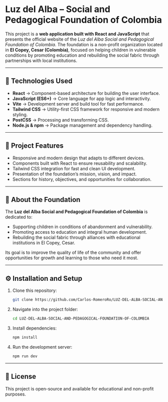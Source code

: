 # Luz del Alba – Social and Pedagogical Foundation of Colombia

This project is a **web application built with React and JavaScript** that presents the official website of the *Luz del Alba Social and Pedagogical Foundation of Colombia*. The foundation is a non-profit organization located in **El Copey, Cesar (Colombia)**, focused on helping children in vulnerable conditions by promoting education and rebuilding the social fabric through partnerships with local institutions.

---

## 🚀 Technologies Used

* **React** → Component-based architecture for building the user interface.
* **JavaScript (ES6+)** → Core language for app logic and interactivity.
* **Vite** → Development server and build tool for fast performance.
* **Tailwind CSS** → Utility-first CSS framework for responsive and modern styling.
* **PostCSS** → Processing and transforming CSS.
* **Node.js & npm** → Package management and dependency handling.

---

## 🌟 Project Features

* Responsive and modern design that adapts to different devices.
* Components built with React to ensure reusability and scalability.
* Tailwind CSS integration for fast and clean UI development.
* Presentation of the foundation’s mission, vision, and impact.
* Sections for history, objectives, and opportunities for collaboration.

---

## 🏫 About the Foundation

The **Luz del Alba Social and Pedagogical Foundation of Colombia** is dedicated to:

* Supporting children in conditions of abandonment and vulnerability.
* Promoting access to education and integral human development.
* Rebuilding the social fabric through alliances with educational institutions in El Copey, Cesar.

Its goal is to improve the quality of life of the community and offer opportunities for growth and learning to those who need it most.

---

## ⚙️ Installation and Setup

1. Clone this repository:

   ```bash
   git clone https://github.com/Carlos-RomeroRo/LUZ-DEL-ALBA-SOCIAL-AND-PEDAGOGICAL-FOUNDATION-OF-COLOMBIA.git
   ```
2. Navigate into the project folder:

   ```bash
   cd LUZ-DEL-ALBA-SOCIAL-AND-PEDAGOGICAL-FOUNDATION-OF-COLOMBIA
   ```
3. Install dependencies:

   ```bash
   npm install
   ```
4. Run the development server:

   ```bash
   npm run dev
   ```

---

## 📌 License

This project is open-source and available for educational and non-profit purposes.

